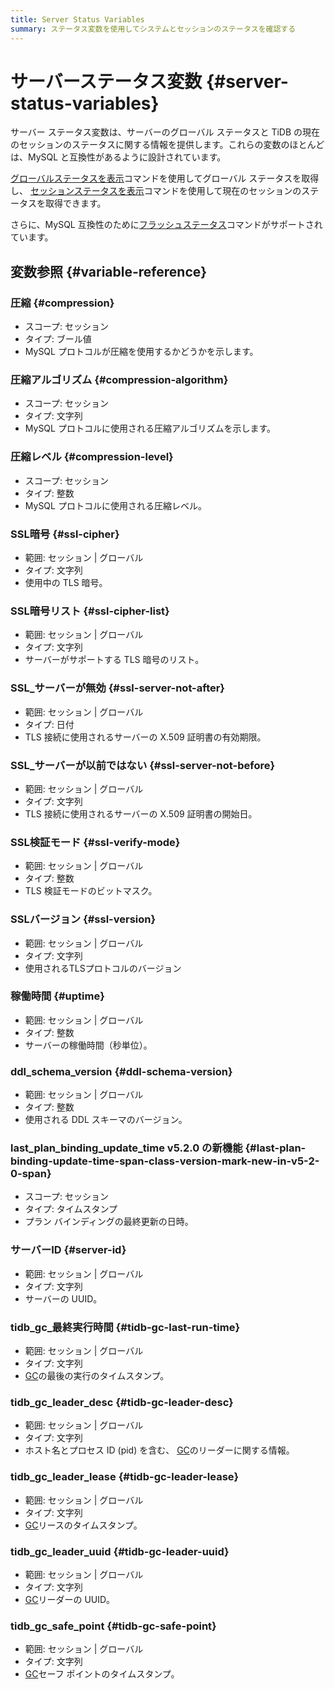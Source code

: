 ```yaml
---
title: Server Status Variables
summary: ステータス変数を使用してシステムとセッションのステータスを確認する
---
```


# サーバーステータス変数 {#server-status-variables}

サーバー ステータス変数は、サーバーのグローバル ステータスと TiDB の現在のセッションのステータスに関する情報を提供します。これらの変数のほとんどは、MySQL と互換性があるように設計されています。

[グローバルステータスを表示](/sql-statements/sql-statement-show-status.md)コマンドを使用してグローバル ステータスを取得し、 [セッションステータスを表示](/sql-statements/sql-statement-show-status.md)コマンドを使用して現在のセッションのステータスを取得できます。

さらに、MySQL 互換性のために[フラッシュステータス](/sql-statements/sql-statement-flush-status.md)コマンドがサポートされています。

## 変数参照 {#variable-reference}

### 圧縮 {#compression}

-   スコープ: セッション
-   タイプ: ブール値
-   MySQL プロトコルが圧縮を使用するかどうかを示します。

### 圧縮アルゴリズム {#compression-algorithm}

-   スコープ: セッション
-   タイプ: 文字列
-   MySQL プロトコルに使用される圧縮アルゴリズムを示します。

### 圧縮レベル {#compression-level}

-   スコープ: セッション
-   タイプ: 整数
-   MySQL プロトコルに使用される圧縮レベル。

### SSL暗号 {#ssl-cipher}

-   範囲: セッション | グローバル
-   タイプ: 文字列
-   使用中の TLS 暗号。

### SSL暗号リスト {#ssl-cipher-list}

-   範囲: セッション | グローバル
-   タイプ: 文字列
-   サーバーがサポートする TLS 暗号のリスト。

### SSL_サーバーが無効 {#ssl-server-not-after}

-   範囲: セッション | グローバル
-   タイプ: 日付
-   TLS 接続に使用されるサーバーの X.509 証明書の有効期限。

### SSL_サーバーが以前ではない {#ssl-server-not-before}

-   範囲: セッション | グローバル
-   タイプ: 文字列
-   TLS 接続に使用されるサーバーの X.509 証明書の開始日。

### SSL検証モード {#ssl-verify-mode}

-   範囲: セッション | グローバル
-   タイプ: 整数
-   TLS 検証モードのビットマスク。

### SSLバージョン {#ssl-version}

-   範囲: セッション | グローバル
-   タイプ: 文字列
-   使用されるTLSプロトコルのバージョン

### 稼働時間 {#uptime}

-   範囲: セッション | グローバル
-   タイプ: 整数
-   サーバーの稼働時間（秒単位）。

### ddl_schema_version {#ddl-schema-version}

-   範囲: セッション | グローバル
-   タイプ: 整数
-   使用される DDL スキーマのバージョン。

### last_plan_binding_update_time <span class="version-mark">v5.2.0 の新機能</span> {#last-plan-binding-update-time-span-class-version-mark-new-in-v5-2-0-span}

-   スコープ: セッション
-   タイプ: タイムスタンプ
-   プラン バインディングの最終更新の日時。

### サーバーID {#server-id}

-   範囲: セッション | グローバル
-   タイプ: 文字列
-   サーバーの UUID。

### tidb_gc_最終実行時間 {#tidb-gc-last-run-time}

-   範囲: セッション | グローバル
-   タイプ: 文字列
-   [GC](/garbage-collection-overview.md)の最後の実行のタイムスタンプ。

### tidb_gc_leader_desc {#tidb-gc-leader-desc}

-   範囲: セッション | グローバル
-   タイプ: 文字列
-   ホスト名とプロセス ID (pid) を含む、 [GC](/garbage-collection-overview.md)のリーダーに関する情報。

### tidb_gc_leader_lease {#tidb-gc-leader-lease}

-   範囲: セッション | グローバル
-   タイプ: 文字列
-   [GC](/garbage-collection-overview.md)リースのタイムスタンプ。

### tidb_gc_leader_uuid {#tidb-gc-leader-uuid}

-   範囲: セッション | グローバル
-   タイプ: 文字列
-   [GC](/garbage-collection-overview.md)リーダーの UUID。

### tidb_gc_safe_point {#tidb-gc-safe-point}

-   範囲: セッション | グローバル
-   タイプ: 文字列
-   [GC](/garbage-collection-overview.md)セーフ ポイントのタイムスタンプ。
